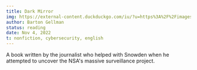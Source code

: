 ```yaml
---
title: Dark Mirror
img: https://external-content.duckduckgo.com/iu/?u=https%3A%2F%2Fimages.booksense.com%2Fimages%2F016%2F206%2F9781594206016.jpg&f=1&nofb=1&ipt=0d48b6914a955200e3443289411c8678df1fd5909798112dd44352f8d978e34d&ipo=images
author: Barton Gellman
status: reading
date: Nov 4, 2022
t: nonfiction, cybersecurity, english
---
```


A book written by the journalist who helped with Snowden when he attempted to uncover the NSA's massive surveillance project. 
